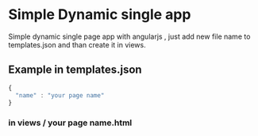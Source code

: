 # Simple Dynamic single app 

Simple dynamic single page app with angularjs , just add new file name to templates.json and than create it in views.

## Example in templates.json
```javascript
{
  "name" : "your page name"
}
```
### in views / your page name.html

